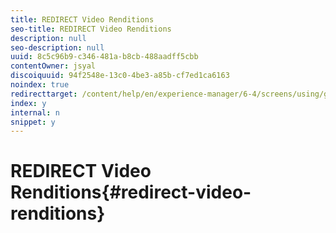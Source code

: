 ```yaml
---
title: REDIRECT Video Renditions
seo-title: REDIRECT Video Renditions
description: null
seo-description: null
uuid: 8c5c96b9-c346-481a-b8cb-488aadff5cbb
contentOwner: jsyal
discoiquuid: 94f2548e-13c0-4be3-a85b-cf7ed1ca6163
noindex: true
redirecttarget: /content/help/en/experience-manager/6-4/screens/using/generating-renditions
index: y
internal: n
snippet: y
---
```


# REDIRECT Video Renditions{#redirect-video-renditions}

